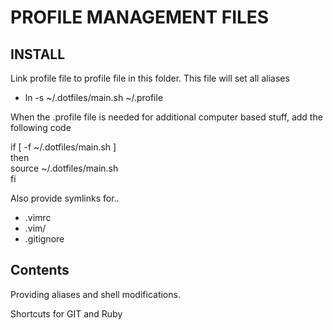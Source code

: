 # PROFILE MANAGEMENT FILES

## INSTALL

Link profile file to profile file in this folder. This file will set all aliases

* ln -s ~/.dotfiles/main.sh ~/.profile

When the .profile file is needed for additional computer based stuff, add the following code

if [ -f ~/.dotfiles/main.sh ]  
then  
  source ~/.dotfiles/main.sh  
fi  

Also provide symlinks for..

* .vimrc
* .vim/ 
* .gitignore

## Contents

Providing aliases and shell modifications.

Shortcuts for GIT and Ruby 
